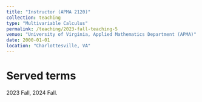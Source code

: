 ```yaml
---
title: "Instructor (APMA 2120)"
collection: teaching
type: "Multivariable Calculus"
permalink: /teaching/2023-fall-teaching-5
venue: "University of Virginia, Applied Mathematics Department (APMA)"
date: 2000-01-01
location: "Charlottesville, VA"
---
```


Served terms
======
2023 Fall, 2024 Fall.

